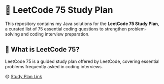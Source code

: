 # 🧠 LeetCode 75 Study Plan


This repository contains my Java solutions for the **LeetCode 75 Study Plan**, a curated list of 75 essential coding questions to strengthen problem-solving and coding interview preparation.

## 📌 What is LeetCode 75?

LeetCode 75 is a guided study plan offered by LeetCode, covering essential problems frequently asked in coding interviews.

🟡 [Study Plan Link](https://leetcode.com/studyplan/leetcode-75/)

